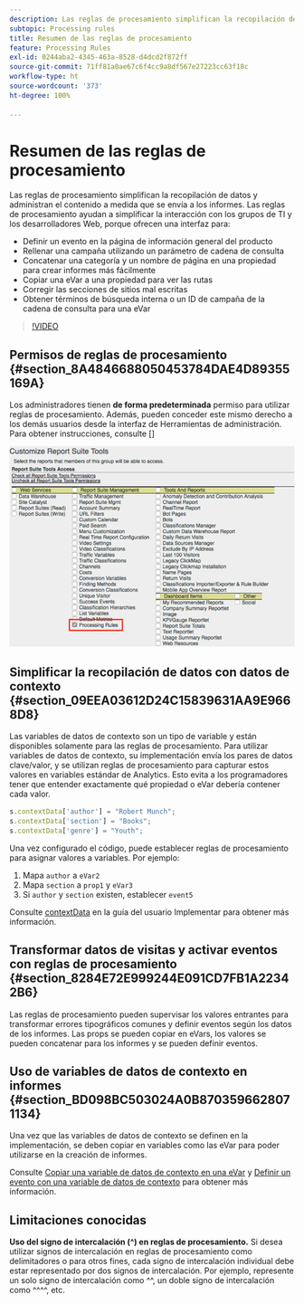 ```yaml
---
description: Las reglas de procesamiento simplifican la recopilación de datos y administran el contenido a medida que se envía a los informes.
subtopic: Processing rules
title: Resumen de las reglas de procesamiento
feature: Processing Rules
exl-id: 0244aba2-4345-463a-8528-d4dcd2f872ff
source-git-commit: 71ff81a0ae67c6f4cc9a8df567e27223cc63f18c
workflow-type: ht
source-wordcount: '373'
ht-degree: 100%

---
```


# Resumen de las reglas de procesamiento

Las reglas de procesamiento simplifican la recopilación de datos y administran el contenido a medida que se envía a los informes. Las reglas de procesamiento ayudan a simplificar la interacción con los grupos de TI y los desarrolladores Web, porque ofrecen una interfaz para:

* Definir un evento en la página de información general del producto
* Rellenar una campaña utilizando un parámetro de cadena de consulta
* Concatenar una categoría y un nombre de página en una propiedad para crear informes más fácilmente
* Copiar una eVar a una propiedad para ver las rutas
* Corregir las secciones de sitios mal escritas
* Obtener términos de búsqueda interna o un ID de campaña de la cadena de consulta para una eVar

>[!VIDEO](https://video.tv.adobe.com/v/26124/?quality=12&learn=on)

## Permisos de reglas de procesamiento {#section_8A4846688050453784DAE4D89355169A}

Los administradores tienen **de forma predeterminada** permiso para utilizar reglas de procesamiento. Además, pueden conceder este mismo derecho a los demás usuarios desde la interfaz de Herramientas de administración. Para obtener instrucciones, consulte []

![Reglas de procesamiento](assets/processing-rules.png)

## Simplificar la recopilación de datos con datos de contexto {#section_09EEA03612D24C15839631AA9E9668D8}

Las variables de datos de contexto son un tipo de variable y están disponibles solamente para las reglas de procesamiento. Para utilizar variables de datos de contexto, su implementación envía los pares de datos clave/valor, y se utilizan reglas de procesamiento para capturar estos valores en variables estándar de Analytics. Esto evita a los programadores tener que entender exactamente qué propiedad o eVar debería contener cada valor.

```js
s.contextData['author'] = "Robert Munch";
s.contextData['section'] = "Books";
s.contextData['genre'] = "Youth";
```

Una vez configurado el código, puede establecer reglas de procesamiento para asignar valores a variables. Por ejemplo:

1. Mapa `author` a `eVar2`
2. Mapa `section` a `prop1` y `eVar3`
3. Si `author` y `section` existen, establecer `event5`

Consulte [contextData](/help/implement/vars/page-vars/contextdata.md) en la guía del usuario Implementar para obtener más información.

## Transformar datos de visitas y activar eventos con reglas de procesamiento {#section_8284E72E999244E091CD7FB1A22342B6}

Las reglas de procesamiento pueden supervisar los valores entrantes para transformar errores tipográficos comunes y definir eventos según los datos de los informes. Las props se pueden copiar en eVars, los valores se pueden concatenar para los informes y se pueden definir eventos.

## Uso de variables de datos de contexto en informes {#section_BD098BC503024A0B8703596628071134}

Una vez que las variables de datos de contexto se definen en la implementación, se deben copiar en variables como las eVar para poder utilizarse en la creación de informes.

Consulte [Copiar una variable de datos de contexto en una eVar](/help/admin/admin/c-manage-report-suites/c-edit-report-suites/general/c-processing-rules/processing-rules-examples/processing-rules-copy-context-data.md) y [Definir un evento con una variable de datos de contexto](/help/admin/admin/c-manage-report-suites/c-edit-report-suites/general/c-processing-rules/processing-rules-examples/processing-rules-copy-context-data-event.md) para obtener más información.

## Limitaciones conocidas

**Uso del signo de intercalación (^) en reglas de procesamiento.** Si desea utilizar signos de intercalación en reglas de procesamiento como delimitadores o para otros fines, cada signo de intercalación individual debe estar representado por dos signos de intercalación. Por ejemplo, represente un solo signo de intercalación como ^^, un doble signo de intercalación como ^^^^, etc.
